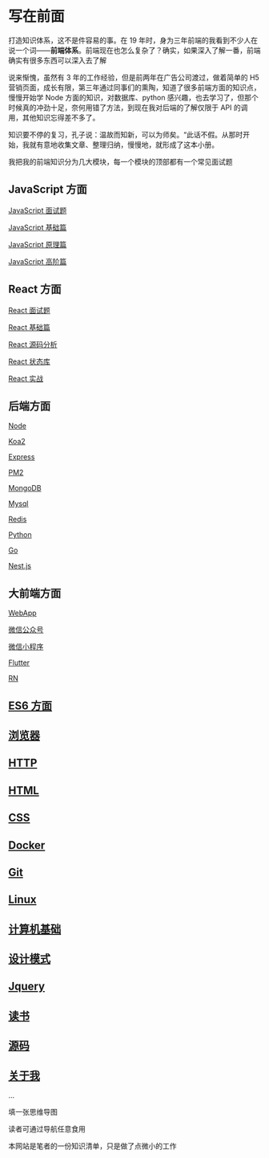 # 写在前面

打造知识体系，这不是件容易的事。在 19 年时，身为三年前端的我看到不少人在说一个词——**前端体系**。前端现在也怎么复杂了？确实，如果深入了解一番，前端确实有很多东西可以深入去了解

说来惭愧，虽然有 3 年的工作经验，但是前两年在广告公司渡过，做着简单的 H5 营销页面，成长有限，第三年通过同事们的熏陶，知道了很多前端方面的知识点，慢慢开始学 Node 方面的知识，对数据库、python 感兴趣，也去学习了，但那个时候真的冲劲十足，奈何用错了方法，到现在我对后端的了解仅限于 API 的调用，其他知识忘得差不多了。

知识要不停的复习，孔子说：温故而知新，可以为师矣。“此话不假。从那时开始，我就有意地收集文章、整理归纳，慢慢地，就形成了这本小册。

我把我的前端知识分为几大模块，每一个模块的顶部都有一个常见面试题

## JavaScript 方面

[JavaScript 面试题](../JavaScript/面试题/)

[JavaScript 基础篇](../JavaScript/)

[JavaScript 原理篇](../JavaScript/原理/)

[JavaScript 高阶篇](../JavaScript/高阶/)

## React 方面

[React 面试题](../React/面试题/)

[React 基础篇](../React/)

[React 源码分析](../React/源码分析/手写React.md)

[React 状态库](../React/状态库/Redux.md)

[React 实战](../React/实战/React代码整洁.md)

## 后端方面

[Node](../Node/)

[Koa2](../Koa2/)

[Express](../Express/)

[PM2](../Node/PM2.md)

[MongoDB](../Node/MongoDB.md)

[Mysql](../Node/Mysql.md)

[Redis](../Node/Redis.md)

[Python](../Node/Python)

[Go](../Node/Go.md)

[Nest.js](../Node/Nest.js)

## 大前端方面

[WebApp](../WebApp/)

[微信公众号](../WeChat/)

[微信小程序](../WxApp/)

[Flutter](../Flutter/)

[RN](../RN/)

## [ES6 方面](../ES6/)

## [浏览器](../Browser/)

## [HTTP](../HTTP/)

## [HTML](../HTML/)

## [CSS](../CSS/)

## [Docker](../Docker/)

## [Git](../Git)

## [Linux](../Linux)

## [计算机基础](../CSBasic/)

## [设计模式](../DesignPattern/发布订阅模式.md)

## [Jquery](../Jquery/)

## [读书](../Read/book/)

## [源码](../Read/code/)

## [关于我](../About/about.md)

...

填一张思维导图

读者可通过导航任意食用

本网站是笔者的一份知识清单，只是做了点微小的工作
